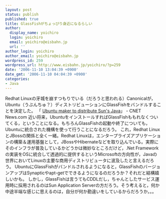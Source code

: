 ```yaml
---
layout: post
status: publish
published: true
title: GlassFishがちょっぴり身近になるらしい
author:
  display_name: yoichiro
  login: yoichiro
  email: yoichiro@eisbahn.jp
  url: ''
author_login: yoichiro
author_email: yoichiro@eisbahn.jp
wordpress_id: 259
wordpress_url: http://www.eisbahn.jp/yoichiro/?p=259
date: '2006-11-10 13:04:39 +0900'
date_gmt: '2006-11-10 04:04:39 +0900'
categories:
- Java
---
```


Redhat Linuxの牙城を崩すつもりでいる（だろうと思われる）Canonicalが，Ubuntu（うぶんちゅ？）ディストリビューションにGlassFishをバンドルすることを決定した。
「
[Ubuntu maker to distribute Sun's Java](http://news.com.com/Ubuntu+maker+to+distribute+Suns+Java/2110-7344_3-6133411.html?tag=html.alert)」 - CNET News.com
近い将来，UbuntuをインストールすればGlassFishももれなくついてくる，ということになる。もちろんGlassFishの起動や終了についても，Ubuntuに統合された機構を使って行うことになるだろう。
これ，Redhat LinuxとJBossの関係と全く一緒。Redhat Linuxは，エンタープライズアプリケーションの構築＆運用基盤として，JBossやHibernateなどを取り込んでいる。実際にそのインフラが普及しているかどうかは微妙なところだけど，.Net Frameworkの実装をOSに統合して透過的に提供するというMicrosoftの方向性が，Javaの世界においてLinuxの主要な商用ディストリビュータに波及したと言えるだろう。
UbuntuにGlassFishがバンドルされるようになると，GlassFishのバージョンアップはSynapticやapt-getでできるようになるのだろうか？それだと結構嬉しいかも。
しかし，GlassFishは言うてもCDDLだし，ちゃんとしたサービス運用時に採用されるのはSun Application Serverの方だろう。そう考えると，何か中途半端な感じに思えるのは，自分が何か勘違いをしているからだろうか。。。
